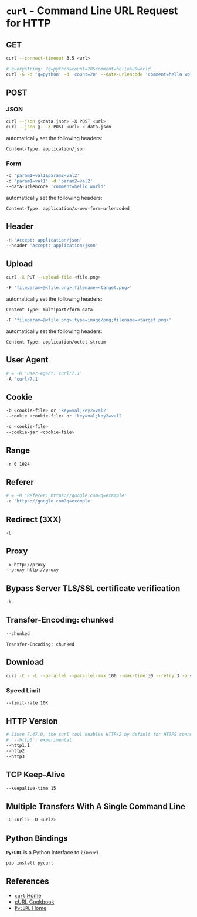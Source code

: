 # `curl` - Command Line URL Request for HTTP

## GET

```bash
curl --connect-timeout 3.5 <url>

# querystring: ?q=python&count=20&comment=hello%20world
curl -G -d 'q=python' -d 'count=20' --data-urlencode 'comment=hello world' <url>
```

## POST

### JSON

```bash
curl --json @<data.json> -X POST <url>
curl --json @- -X POST <url> < data.json
```

automatically set the following headers:

```http
Content-Type: application/json
```

### Form

```bash
-d 'param1=val1&param2=val2'
-d 'param1=val1' -d 'param2=val2'
--data-urlencode 'comment=hello world'
```

automatically set the following headers:

```http
Content-Type: application/x-www-form-urlencoded
```

## Header

```bash
-H 'Accept: application/json'
--header 'Accept: application/json'
```

## Upload

```bash
curl -X PUT --upload-file <file.png>
```

```bash
-F 'fileparam=@<file.png>;filename=<target.png>'
```

automatically set the following headers:

```http
Content-Type: multipart/form-data
```

```bash
-F 'fileparam=@<file.png>;type=image/png;filename=<target.png>'
```

automatically set the following headers:

```http
Content-Type: application/octet-stream
```

## User Agent

```bash
# = -H 'User-Agent: curl/7.1'
-A 'curl/7.1'
```

## Cookie

```bash
-b <cookie-file> or 'key=val;key2=val2'
--cookie <cookie-file> or 'key=val;key2=val2'

-c <cookie-file>
--cookie-jar <cookie-file>
```

## Range

```bash
-r 0-1024
```

## Referer

```bash
# = -H 'Referer: https://google.com?q=example'
-e 'https://google.com?q=example'
```

## Redirect (3XX)

```bash
-L
```

## Proxy

```bash
-x http://proxy
--proxy http://proxy
```

## Bypass Server TLS/SSL certificate verification

```bash
-k
```

## Transfer-Encoding: chunked

```bash
--chunked
```

```http
Transfer-Encoding: chunked
```

## Download

```bash
curl -C - -L --parallel --parallel-max 100 --max-time 30 --retry 3 -o <download-file> <url>
```

### Speed Limit

```bash
--limit-rate 10K
```

## HTTP Version

```bash
# Since 7.47.0, the curl tool enables HTTP/2 by default for HTTPS connections.
# `--http3`: experimental
--http1.1
--http2
--http3
```

## TCP Keep-Alive

```bash
--keepalive-time 15
```

## Multiple Transfers With A Single Command Line

```bash
-O <url1> -O <url2>
```

## Python Bindings

**`PycURL`** is a Python interface to *`libcurl`*.

```bash
pip install pycurl
```

## References

- [`curl` Home](https://curl.se)
- [cURL Cookbook](https://catonmat.net/cookbooks/curl)
- [`PycURL` Home](https://pycurl.io)
